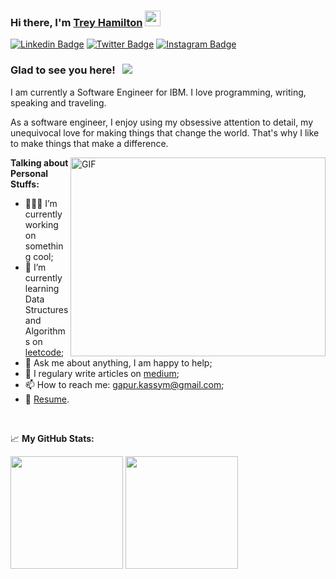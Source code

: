 ### Hi there, I'm <a href="https://github.com/treyhamilton" target="_blank">Trey Hamilton</a> <img src="https://media.giphy.com/media/hvRJCLFzcasrR4ia7z/giphy.gif" width="25px">

[![Linkedin Badge](https://img.shields.io/badge/-LinkedIn-0e76a8?style=flat-square&logo=Linkedin&logoColor=white)](https://www.linkedin.com/in/trey-hamilton-767835103/)
[![Twitter Badge](https://img.shields.io/badge/-Twitter-00acee?style=flat-square&logo=Twitter&logoColor=white)](https://twitter.com/treydavid32)
[![Instagram Badge](https://img.shields.io/badge/-Instagram-e4405f?style=flat-square&logo=Instagram&logoColor=white)](https://www.instagram.com/trey.hamilton/)

### Glad to see you here! &nbsp; ![](https://visitor-badge.glitch.me/badge?page_id=Gapur.Gapur)

I am currently a Software Engineer for IBM. I love programming, writing, speaking and traveling.

As a software engineer, I enjoy using my obsessive attention to detail, my unequivocal love for making things that change the world. That's why I like to make things that make a difference.

<img align="right" alt="GIF" src="https://github.com/Gapur/Gapur/blob/master/coding.gif?raw=true" width="408" height="318" />
  

**Talking about Personal Stuffs:**

- 👨🏻‍💻 I’m currently working on something cool;
- 🚀 I’m currently learning Data Structures and Algorithms on [leetcode](https://leetcode.com/GKassym);
- 💬 Ask me about anything, I am happy to help;
- 📝 I regulary write articles on [medium](https://gapur-kassym.medium.com);
- 📫 How to reach me: gapur.kassym@gmail.com;
- 📝 [Resume](https://www.linkedin.com/in/trey-hamilton-767835103/overlay/1635488219966/single-media-viewer/).

</br>

📈 **My GitHub Stats:**

<p>
  <img height="180em" src="https://github-readme-stats.vercel.app/api?username=treyhamilton&show_icons=true&hide_border=true&&count_private=true&include_all_commits=true" />
  <img height="180em" src="https://github-readme-stats.vercel.app/api/top-langs/?username=treyhamilton&exclude_repo=KNN-Image-Classification&show_icons=true&hide_border=true&layout=compact&langs_count=8"/>
</p>

<!--
**treyhamilton/treyhamilton** is a ✨ _special_ ✨ repository because its `README.md` (this file) appears on your GitHub profile.

Here are some ideas to get you started:

- 🔭 I’m currently working on ...
- 🌱 I’m currently learning ...
- 👯 I’m looking to collaborate on ...
- 🤔 I’m looking for help with ...
- 💬 Ask me about ...
- 📫 How to reach me: ...
- 😄 Pronouns: ...
- ⚡ Fun fact: ...
-->
